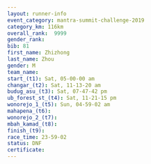 ```yaml
---
layout: runner-info 
event_category: mantra-summit-challenge-2019 
category_km: 116km 
overall_rank:  9999
gender_rank: 
bib: 81
first_name: Zhizhong
last_name: Zhou
gender: M
team_name: 
start_(t1): Sat, 05-00-00 am
changar_(t2): Sat, 11-13-20 am
budug_asu_(t3): Sat, 07-47-42 pm
ub_forest_st_(t4): Sat, 11-21-15 pm
wonorejo_1_(t5): Sun, 04-59-02 am
mahapena_(t6): 
wonorejo_2_(t7): 
mbah_kamad_(t8): 
finish_(t9): 
race_time: 23-59-02
status: DNF
certificate: 
---
```

